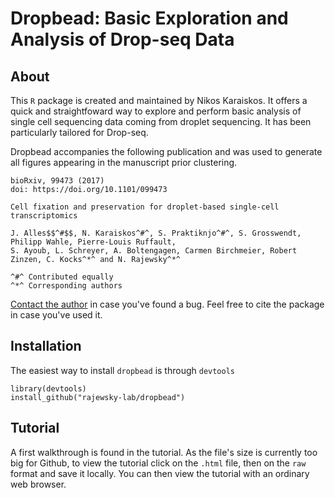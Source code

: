 # Dropbead: Basic Exploration and Analysis of Drop-seq Data

## About
This `R` package is created and maintained by Nikos Karaiskos.
It offers a quick and straightfoward way to explore and perform
basic analysis of single cell sequencing data coming from droplet
sequencing. It has been particularly tailored for Drop-seq.

Dropbead accompanies the following publication and was used to
generate all figures appearing in the manuscript prior clustering.

```
bioRxiv, 99473 (2017)
doi: https://doi.org/10.1101/099473 

Cell fixation and preservation for droplet-based single-cell transcriptomics

J. Alles$$^#$$, N. Karaiskos^#^, S. Praktiknjo^#^, S. Grosswendt, Philipp Wahle, Pierre-Louis Ruffault,
S. Ayoub, L. Schreyer, A. Boltengagen, Carmen Birchmeier, Robert Zinzen, C. Kocks^*^ and N. Rajewsky^*^

^#^ Contributed equally
^*^ Corresponding authors
```

[Contact the author](nikolaos.karaiskos@mdc-berlin.de) in case you've found a bug. 
Feel free to cite the package in case you've used it.

## Installation
The easiest way to install `dropbead` is through `devtools`

```
library(devtools)
install_github("rajewsky-lab/dropbead")
```
## Tutorial
A first walkthrough is found in the tutorial. As the file's size is currently 
too big for Github, to view the tutorial click on the `.html` file, then on the
`raw` format and save it locally. You can then view the tutorial with an
ordinary web browser.
